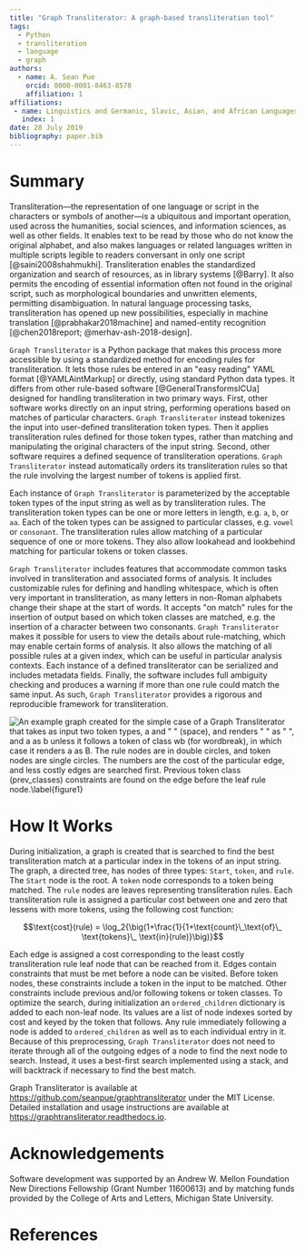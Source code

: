 ```yaml
---
title: "Graph Transliterator: A graph-based transliteration tool"
tags:
  - Python
  - transliteration
  - language
  - graph
authors:
  - name: A. Sean Pue
    orcid: 0000-0001-8463-8578
    affiliation: 1
affiliations:
 - name: Linguistics and Germanic, Slavic, Asian, and African Languages, Michigan State University
   index: 1
date: 28 July 2019
bibliography: paper.bib
---
```


# Summary

Transliteration—the representation of one language or script in the characters
or symbols of another—is a ubiquitous and important operation, used across the
humanities, social sciences, and information sciences, as well as other fields. It
enables text to be read by those who do not know the original alphabet, and also makes
languages or related languages written in multiple scripts legible to readers conversant
in only one script [@saini2008shahmukhi]. Transliteration enables the standardized
organization and search of resources, as in library systems [@Barry]. It also permits
the encoding of essential information often not found in the original script, such as
morphological boundaries and unwritten elements, permitting disambiguation. In natural
language processing tasks, transliteration has opened up new possibilities, especially
in machine translation [@prabhakar2018machine] and named-entity recognition
[@chen2018report; @merhav-ash-2018-design].

``Graph Transliterator`` is a Python package that makes this process more
accessible by using a standardized method for encoding rules for
transliteration. It lets those rules be entered in an "easy reading" YAML
format [@YAMLAintMarkup] or directly, using standard Python data types. It
differs from other rule-based software [@GeneralTransformsICUa] designed for handling
transliteration in two primary ways. First, other software works directly on an
input string, performing operations based on matches of particular characters.
``Graph Transliterator`` instead tokenizes the input into user-defined
transliteration token types. Then it applies transliteration rules defined for
those token types, rather than matching and manipulating the original
characters of the input string. Second, other software requires a defined
sequence of transliteration operations. ``Graph Transliterator`` instead
automatically orders its transliteration rules so that the rule involving the
largest number of tokens is applied first.

Each instance of ``Graph Transliterator`` is parameterized by the acceptable
token types of the input string as well as by transliteration rules. The
transliteration token types can be one or more letters in length, e.g. `a`,
`b`, or `aa`. Each of the token types can be assigned to particular classes,
e.g. `vowel` or `consonant`. The transliteration rules allow matching of a
particular sequence of one or more tokens. They also allow lookahead and
lookbehind matching for particular tokens or token classes.

``Graph Transliterator`` includes features that accommodate common tasks
involved in transliteration and associated forms of analysis. It includes
customizable rules for defining and handling whitespace, which is often very
important in transliteration, as many letters in non-Roman alphabets change
their shape at the start of words. It accepts "on match" rules for the
insertion of output based on which token classes are matched, e.g. the
insertion of a character between two consonants.  ``Graph Transliterator``
makes it possible for users to view the details about rule-matching, which may
enable certain forms of analysis.  It also allows the matching of all possible
rules at a given index, which can be useful in particular analysis contexts.
Each instance of a defined transliterator can be serialized and includes
metadata fields. Finally, the software includes full ambiguity checking and
produces a warning if more than one rule could match the same input. As such,
``Graph Transliterator`` provides a rigorous and reproducible framework for
transliteration.

![An example graph created for the simple case of a ``Graph Transliterator``
that takes as input two token types, `a` and `" "` (space), and renders `" "`
as `" "`, and `a` as `b` unless it follows a token of class `wb` (for
wordbreak), in which case it renders `a` as `B`. The `rule` nodes are in double
circles, and `token` nodes  are single circles. The numbers are the cost of
the particular edge, and less costly edges are searched first. Previous token
class (`prev_classes`) constraints are found on the edge before the leaf rule
node.\label{figure1}](figure1.png)

# How It Works

During initialization, a graph is created that is searched to find the best
transliteration match at a particular index in the tokens of an input string.
The graph, a directed tree, has nodes of three types: `Start`,
`token`, and `rule`.  The `Start` node is the root. A `token` node corresponds
to a token being matched. The `rule` nodes are leaves representing
transliteration rules. Each transliteration rule is assigned a particular cost
between one and zero that lessens with more tokens, using the following cost
function:

$$\text{cost}(rule) = \log_2{\big(1+\frac{1}{1+\text{count}\_\text{of}\_ \text{tokens}\_ \text{in}(rule)}\big)}$$

Each edge is assigned a cost corresponding to the least costly transliteration
rule leaf node that can be reached from it. Edges contain constraints that must
be met before a node can be visited. Before token nodes, these constraints
include a token in the input to be matched. Other constraints include
previous and/or following tokens or token classes. To optimize the search,
during initialization an `ordered_children` dictionary is added to each
non-leaf node. Its values  are a list of node indexes sorted by cost and keyed
by the token that follows. Any rule immediately following a node is added to
``ordered_children`` as well as to each individual entry in it. Because of
this preprocessing, ``Graph Transliterator`` does not need to iterate through
all of the outgoing edges of a node to find the next node to search. Instead,
it uses a best-first search implemented using a stack, and will backtrack if
necessary to find the best match.

Graph Transliterator is available at
<https://github.com/seanpue/graphtransliterator> under the MIT License.
Detailed installation and usage instructions are available at
<https://graphtransliterator.readthedocs.io>.

# Acknowledgements

Software development was supported by an Andrew W. Mellon Foundation New
Directions Fellowship (Grant Number 11600613) and by matching funds provided by
the College of Arts and Letters, Michigan State University.

# References

